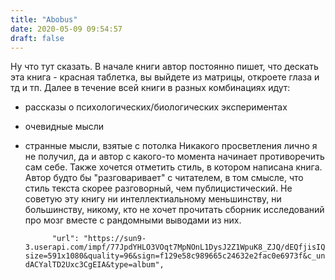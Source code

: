 ```yaml
---
title: "Abobus"
date: 2020-05-09 09:54:57
draft: false
---
```


Ну что тут сказать.
В начале книги автор постоянно пишет, что дескать эта книга - красная таблетка, вы выйдете из матрицы, откроете глаза и тд и тп.
Далее в течение всей книги в разных комбинациях идут:
- рассказы о психологических/биологических экспериментах
- очевидные мысли
- странные мысли, взятые с потолка
Никакого просветления лично я не получил, да и автор с какого-то момента начинает противоречить сам себе.
Также хочется отметить стиль, в котором написана книга. Автор будто бы "разговаривает" с читателем, в том смысле, что стиль текста скорее разговорный, чем публицистический.
Не советую эту книгу ни интеллектиальному меньшинству, ни большинству, никому, кто не хочет прочитать сборник исследований про мозг вместе с рандомными выводами из них.

            "url": "https://sun9-3.userapi.com/impf/77JpdYHLO3VOqt7MpNOnL1DysJ2Z1WpuK8_ZJQ/dEQfjisIQOc.jpg?size=591x1080&quality=96&sign=f129e58c989665c24632e2fac0e6973f&c_uniq_tag=xDlI0Oqw0fM2vnf9Ws3dPsul-dACYalTD2Uxc3CgEIA&type=album",
